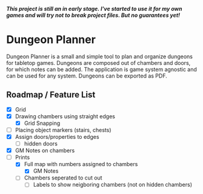 ***This project is still an in early stage. I've started to use it for my own games and will try not to break project files. But no guarantees yet!***

# Dungeon Planner

Dungeon Planner is a small and simple tool to plan and organize dungeons for tabletop games.
Dungeons are composed out of chambers and doors, for which notes can be added.
The application is game system agnostic and can be used for any system.
Dungeons can be exported as PDF.


## Roadmap / Feature List

- [x] Grid
- [x] Drawing chambers using straight edges
    - [x] Grid Snapping
- [ ] Placing object markers (stairs, chests)
- [x] Assign doors/properties to edges
    - [ ] hidden doors
- [x] GM Notes on chambers
- [ ] Prints
    - [x] Full map with numbers assigned to chambers
        - [x] GM Notes
    - [ ] Chambers seperated to cut out
        - [ ] Labels to show neigboring chambers (not on hidden chambers)
